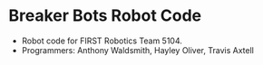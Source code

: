 Breaker Bots Robot Code
=======
+ Robot code for FIRST Robotics Team 5104.
+ Programmers: Anthony Waldsmith, Hayley Oliver, Travis Axtell
